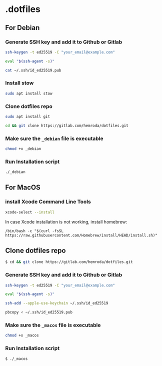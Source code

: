 # .dotfiles

## For Debian

### Generate SSH key and add it to Github or Gitlab

```bash
ssh-keygen -t ed25519 -C "your_email@example.com"
```

```bash
eval "$(ssh-agent -s)"
```

```bash
cat ~/.ssh/id_ed25519.pub
```
### Install stow

```sh
sudo apt install stow
```

### Clone dotfiles repo

```sh
sudo apt install git
```

```bash
cd && git clone https://gitlab.com/hemroda/dotfiles.git
```

### Make sure the `_debian` file is executable

```bash
chmod +x _debian
```

### Run Installation script

```bash
./_debian
```

## For MacOS

### install Xcode Command Line Tools

```bash
xcode-select --install
```
In case Xcode installation is not working, install homebrew:
```shell
/bin/bash -c "$(curl -fsSL https://raw.githubusercontent.com/Homebrew/install/HEAD/install.sh)"
```

## Clone dotfiles repo

```bash
$ cd && git clone https://gitlab.com/hemroda/dotfiles.git
```

### Generate SSH key and add it to Github or Gitlab

```bash
ssh-keygen -t ed25519 -C "your_email@example.com"
```

```bash
eval "$(ssh-agent -s)"
```

```bash
ssh-add --apple-use-keychain ~/.ssh/id_ed25519
```

```bash
pbcopy < ~/.ssh/id_ed25519.pub
```

### Make sure the `_macos` file is executable

```bash
chmod +x _macos
```

### Run Installation script

```bash
$ ./_macos
```


